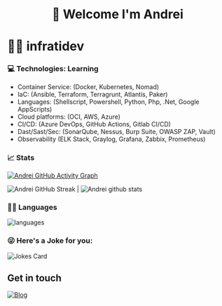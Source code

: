 <h1 align="center">
🤝 Welcome I'm Andrei
</h1>

# 👨‍💻 infratidev
### 💻 Technologies: Learning 

* Container Service: (Docker, Kubernetes, Nomad)
* IaC: (Ansible, Terraform, Terragrunt, Atlantis, Paker)
* Languages: (Shellscript, Powershell, Python, Php, .Net, Google AppScripts)
* Cloud platforms: (OCI, AWS, Azure)
* CI/CD: (Azure DevOps, GitHub Actions, Gitlab CI/CD)
* Dast/Sast/Sec: (SonarQube, Nessus, Burp Suite, OWASP ZAP, Vault)
* Observability (ELK Stack, Graylog, Grafana, Zabbix, Prometheus)

### 📈 Stats 

[![Andrei GitHub Activity Graph](https://activity-graph.herokuapp.com/graph?username=infratidev&theme=gotham)](https://git.io/praveenscience)

![Andrei GitHub Streak](https://github-readme-streak-stats.herokuapp.com/?user=infratidev&theme=gotham) | ![Andrei github stats](https://github-readme-stats.vercel.app/api?username=infratidev&show_icons=true&theme=gotham&include_all_commits=true)

### 👨‍🎓  Languages

![languages](https://github-readme-stats.vercel.app/api/top-langs/?username=infratidev&hide=scss&layout=compact&theme=gotham)

### 😜 Here's a Joke for you:
<img src="https://readme-jokes.vercel.app/api" alt="Jokes Card" />

## Get in touch
[![Blog](https://img.shields.io/website?down_color=blue&down_message=infrati.dev&label=Blog&logo=ghost&logoColor=green&style=for-the-badge&up_color=blue&up_message=infrati.dev&url=https%3A%2F%2Finfrati.dev)](https://infrati.dev)
